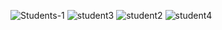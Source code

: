 ![Students-1](https://github.com/user-attachments/assets/494b5bd9-bb41-455a-ad50-0e75897182a1)
![student3](https://github.com/user-attachments/assets/7bcb5084-8694-4b72-a671-0b96500cdb22)
![student2](https://github.com/user-attachments/assets/82030e43-dfd9-4068-b7c5-f898bf95f76f)
![student4](https://github.com/user-attachments/assets/c11b9513-c4d7-4eeb-bc02-092779bb28d1)
